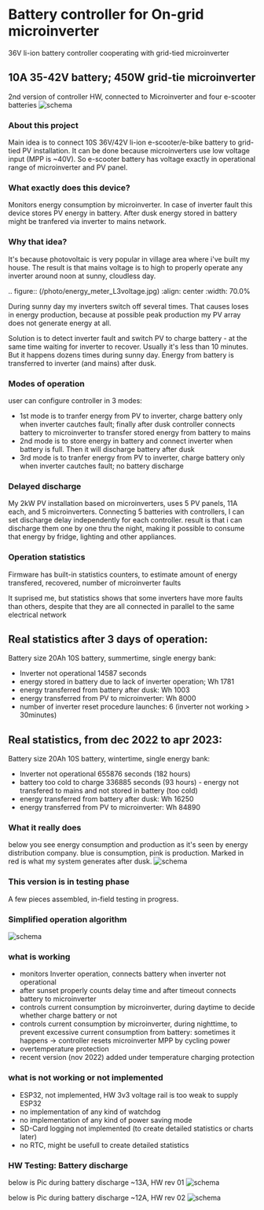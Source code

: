 # Battery controller for On-grid microinverter 
36V li-ion battery controller cooperating with grid-tied microinverter
## 10A 35-42V battery; 450W grid-tie microinverter

2nd version of controller HW, connected to Microinverter and four e-scooter batteries
![schema](/photo/Prototype_testing_rev2.jpg)

###  About this project
Main idea is to connect 10S 36V/42V li-ion e-scooter/e-bike battery to grid-tied PV installation.
It can be done because microinverters use low voltage input (MPP is ~40V).
So e-scooter battery has voltage exactly in operational range of microinverter and PV panel.

###  What exactly does this device?
Monitors energy consumption by microinverter. In case of inverter fault this device stores PV energy in battery.
After dusk energy stored in battery might be tranfered via inverter to mains network.

###  Why that idea?
It's because photovoltaic is very popular in village area where i've built my house. The result is that mains voltage is to high to properly operate any inverter around noon at sunny, cloudless day.

.. figure:: (/photo/energy_meter_L3voltage.jpg)
    :align: center
    :width: 70.0%

During sunny day my inverters switch off several times. That causes loses in energy production, because at possible peak production my PV array does not generate energy at all. 

Solution is to detect inverter fault and switch PV to charge battery - at the same time waiting for inverter to recover. Usually it's less than 10 minutes. But it happens dozens times during sunny day. Energy from battery is transferred to inverter (and mains) after dusk.

###  Modes of operation

user can configure controller in 3 modes:
- 1st mode is to tranfer energy from PV to inverter, charge battery only when inverter cautches fault; finally after dusk controller connects battery to microinverter to transfer stored  energy from battery to mains
- 2nd mode is to store energy in battery and connect inverter when battery is full. Then it will discharge battery after dusk
- 3rd mode is to tranfer energy from PV to inverter, charge battery only when inverter cautches fault; no battery discharge

###  Delayed discharge
My 2kW PV installation based on microinverters, uses 5 PV panels, 11A each, and 5 microinverters.
Connecting 5 batteries with controllers, I can set discharge delay independently for each controller.
result is that i can discharge them one by one thru the night, making it possible to consume that energy by fridge, lighting and other appliances.

###  Operation statistics
Firmware has built-in statistics counters, to estimate amount of energy transfered, recovered, number of microinverter faults

It suprised me, but statistics shows that some inverters have more faults than others, despite that they are all connected in parallel to the same electrical network

Real statistics after 3 days of operation:
------------------------------------------
Battery size 20Ah 10S battery, summertime, single energy bank:
- Inverter not operational 14587 seconds
- energy stored in battery due to lack of inverter operation; Wh 1781
- energy transferred from battery after dusk: Wh 1003
- energy transferred from PV to microinverter: Wh 8000
- number of inverter reset procedure launches: 6 (inverter not working > 30minutes)

Real statistics, from dec 2022 to apr 2023:
-----------------------------------------
Battery size 20Ah 10S battery, wintertime, single energy bank:
- Inverter not operational 655876 seconds (182 hours)
- battery too cold to charge 336885 seconds (93 hours) - energy not transfered to mains and not stored in battery (too cold)
- energy transferred from battery after dusk: Wh 16250
- energy transferred from PV to microinverter: Wh 84890

###  What it really does
below you see energy consumption and production as it's seen by energy distribution company.
blue is consumption, pink is production. Marked in red is what my system generates after dusk.
![schema](/photo/Energy_statistics.jpg)

###  This version is in testing phase
A few pieces assembled, in-field testing in progress.

### Simplified operation algorithm
![schema](/photo/simplified_algorythm.png)

###  what is working
- monitors Inverter operation, connects battery when inverter not operational
- after sunset properly counts delay time and after timeout connects battery to microinverter
- controls current consumption by microinverter, during daytime to decide whether charge battery or not
- controls current consumption by microinverter, during nighttime, to prevent excessive current consumption from battery: sometimes it happens -> controller resets microinverter MPP by cycling power
- overtemperature protection
- recent version (nov 2022) added under temperature charging protection

###  what is not working or not implemented
- ESP32, not implemented, HW 3v3 voltage rail is too weak to supply ESP32
- no implementation of any kind of watchdog
- no implementation of any kind of power saving mode
- SD-Card logging not implemented (to create detailed statistics or charts later)
- no RTC, might be usefull to create detailed statistics

###  HW Testing: Battery discharge
below is Pic during battery discharge ~13A, HW rev 01
![schema](/photo/20220616-192417.jpg)

below is Pic during battery discharge ~12A, HW rev 02
![schema](/photo/20220710-213613.jpg)
